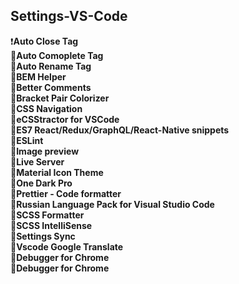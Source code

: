 ## Settings-VS-Code

:heavy_exclamation_mark:**Auto Close Tag**    
:black_square_button:**Auto Comoplete Tag**    
:black_square_button:**Auto Rename Tag**    
:black_square_button:**BEM Helper**    
:black_square_button:**Better Comments**    
:black_square_button:**Bracket Pair Colorizer**    
:black_square_button:**CSS Navigation**    
:black_square_button:**eCSStractor for VSCode**    
:black_square_button:**ES7 React/Redux/GraphQL/React-Native snippets**    
:black_square_button:**ESLint**    
:black_square_button:**Image preview**    
:black_square_button:**Live Server**    
:black_square_button:**Material Icon Theme**    
:black_square_button:**One Dark Pro**    
:black_square_button:**Prettier - Code formatter**    
:black_square_button:**Russian Language Pack for Visual Studio Code**    
:black_square_button:**SCSS Formatter**    
:black_square_button:**SCSS IntelliSense**    
:black_square_button:**Settings Sync**    
:black_square_button:**Vscode Google Translate**    
:black_square_button:**Debugger for Chrome**    
:black_square_button:**Debugger for Chrome**     
